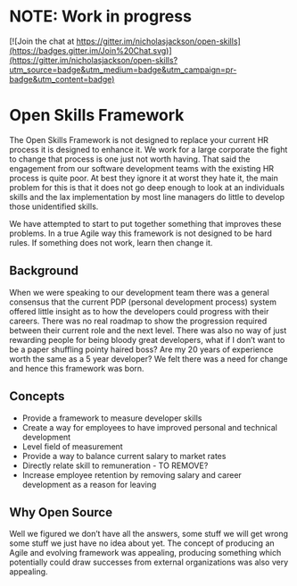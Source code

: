 
# NOTE: Work in progress

[![Join the chat at https://gitter.im/nicholasjackson/open-skills](https://badges.gitter.im/Join%20Chat.svg)](https://gitter.im/nicholasjackson/open-skills?utm_source=badge&utm_medium=badge&utm_campaign=pr-badge&utm_content=badge)

# Open Skills Framework
The Open Skills Framework is not designed to replace your current HR process it is designed to enhance it.  We work for a large corporate the fight to change that process is one just not worth having.  That said the engagement from our software development teams with the existing HR process is quite poor.  At best they ignore it at worst they hate it, the main problem for this is that it does not go deep enough to look at an individuals skills and the lax implementation by most line managers do little to develop those unidentified skills.

We have attempted to start to put together something that improves these problems.  In a true Agile way this framework is not designed to be hard rules.  If something does not work, learn then change it.

## Background
When we were speaking to our development team there was a general consensus that the current PDP (personal development process) system offered little insight as to how the developers could progress with their careers.  There was no real roadmap to  show the progression required between their current role and the next level.  There was also no way of just rewarding people for being bloody great developers, what if I don’t want to be a paper shuffling pointy haired boss?  Are my 20 years of experience worth the same as a 5 year developer?  We felt there was a need for change and hence this framework was born.

## Concepts
* Provide a framework to measure developer skills
* Create a way for employees to have improved personal and technical development
* Level field of measurement
* Provide a way to balance current salary to market rates
* Directly relate skill to remuneration - TO REMOVE?
* Increase employee retention by removing salary and career development as a reason for leaving

## Why Open Source
Well we figured we don’t have all the answers, some stuff we will get wrong some stuff we just have no idea about yet.  The concept of producing an Agile and evolving framework was appealing, producing something which potentially could draw successes from external organizations was also very appealing.
